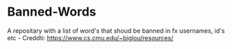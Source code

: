 # Banned-Words
A repositary with a list of word's that shoud be banned in fx usernames, id's etc - Creddti: https://www.cs.cmu.edu/~biglou/resources/
